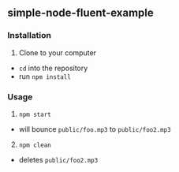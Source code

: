 ## simple-node-fluent-example

### Installation

1.  Clone to your computer
- `cd` into the repository
- run `npm install`

### Usage

1.  `npm start`
 * will bounce `public/foo.mp3` to `public/foo2.mp3`
2. `npm clean`
 * deletes `public/foo2.mp3`
